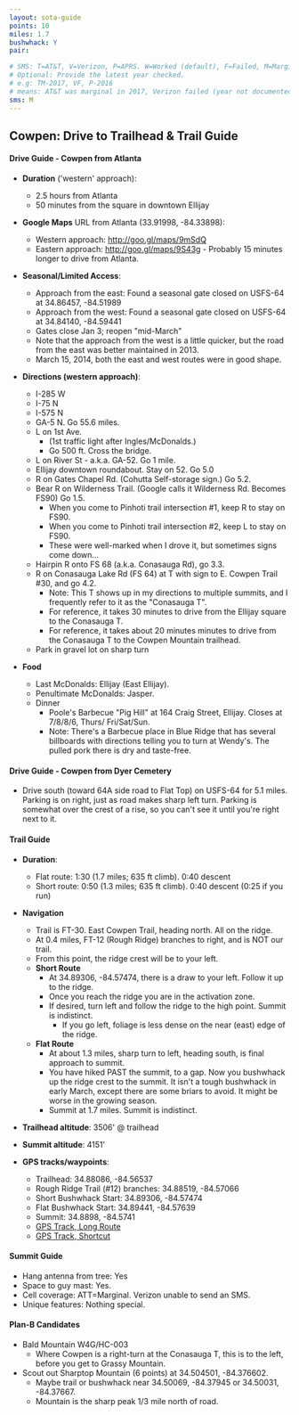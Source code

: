 ```yaml
---
layout: sota-guide
points: 10
miles: 1.7
bushwhack: Y
pair: 

# SMS: T=AT&T, V=Verizon, P=APRS. W=Worked (default), F=Failed, M=Marginal (some failed).
# Optional: Provide the latest year checked.
# e.g: TM-2017, VF, P-2016
# means: AT&T was marginal in 2017, Verizon failed (year not documented), APRS worked in 2016.
sms: M
---
```

Cowpen: Drive to Trailhead & Trail Guide
--------------------------------------------------------
#### Drive Guide - Cowpen from Atlanta

* **Duration** ('western' approach): 
    * 2.5 hours from Atlanta
    * 50 minutes from the square in downtown Ellijay
* **Google Maps** URL from Atlanta (33.91998, -84.33898): 
    * Western approach: http://goo.gl/maps/9mSdQ
    * Eastern approach: http://goo.gl/maps/9S43g - Probably 15 minutes longer to drive from Atlanta.
* **Seasonal/Limited Access**:
    * Approach from the east: Found a seasonal gate closed on USFS-64 at 34.86457, -84.51989
    * Approach from the west: Found a seasonal gate closed on USFS-64 at 34.84140, -84.59441
    * Gates close Jan 3; reopen "mid-March"
    * Note that the approach from the west is a little quicker, but the road from the east was  better maintained in 2013.
    * March 15, 2014, both the east and west routes were in good shape.

* **Directions (western approach)**:
    * I-285 W
    * I-75 N
    * I-575 N
    * GA-5 N.  Go 55.6 miles.
    * L on 1st Ave. 
        * (1st traffic light after Ingles/McDonalds.) 
        * Go 500 ft. Cross the bridge.
    * L on River St - a.k.a. GA-52. Go 1 mile.
    * Ellijay downtown roundabout. Stay on 52.  Go 5.0
    * R on Gates Chapel Rd.  (Cohutta Self-storage sign.)  Go 5.2.
    * Bear R on Wilderness Trail. (Google calls it Wilderness Rd. Becomes FS90) Go 1.5.
        * When you come to Pinhoti trail intersection #1, keep R to stay on FS90.
        * When you come to Pinhoti trail intersection #2, keep L to stay on FS90.
        * These were well-marked when I drove it, but sometimes signs come down...
    * Hairpin R onto FS 68 (a.k.a. Conasauga Rd), go 3.3.
    * R on Conasauga Lake Rd (FS 64) at T with sign to E. Cowpen Trail #30, and go 4.2.
        * Note: This T shows up in my directions to multiple summits, and I frequently refer to it as the "Conasauga T".  
        * For reference, it takes 30 minutes to drive from the Ellijay square to the Conasauga T.
        * For reference, it takes about 20 minutes minutes to drive from the Conasauga T to the Cowpen Mountain trailhead.
    * Park in gravel lot on sharp turn
* **Food**
    * Last McDonalds: Ellijay (East Ellijay). 
    * Penultimate McDonalds: Jasper.
    * Dinner
        * Poole's Barbecue "Pig Hill" at 164 Craig Street, Ellijay. Closes at 7/8/8/6, Thurs/        Fri/Sat/Sun.
        * Note: There's a Barbecue place in Blue Ridge that has several billboards with directions telling you to turn at Wendy's. The pulled pork there is dry and taste-free.

#### Drive Guide - Cowpen from Dyer Cemetery
* Drive south (toward 64A side road to Flat Top) on USFS-64 for 5.1 miles.  Parking is on right, just as road makes sharp left turn.  Parking is somewhat over the crest of a rise, so you can't see it until you're right next to it.

#### Trail Guide

* **Duration**: 
    * Flat route: 1:30  (1.7 miles; 635 ft climb). 0:40 descent
    * Short route: 0:50 (1.3 miles; 635 ft climb).  0:40 descent (0:25 if you run)
* **Navigation**
    * Trail is FT-30.  East Cowpen Trail, heading north.  All on the ridge.
    * At 0.4 miles, FT-12 (Rough Ridge) branches to right, and is NOT our trail.
    * From this point, the ridge crest will be to your left.
    * **Short Route**
        * At 34.89306, -84.57474, there is a draw to your left.  Follow it up to the ridge.
        * Once you reach the ridge you are in the activation zone.
        * If desired, turn left and follow the ridge to the high point.   Summit is indistinct. 
            * If you go left, foliage is less dense on the near (east) edge of the ridge.
    * **Flat Route**
        * At about 1.3 miles, sharp turn to left, heading south, is final approach to summit.
        * You have hiked PAST the summit, to a gap.  Now you bushwhack up the ridge crest to the summit.  It isn't a tough bushwhack in early March, except there are some briars to avoid.  It might be worse in the growing season.
        * Summit at 1.7 miles.  Summit is indistinct.

* **Trailhead altitude**: 3506' @ trailhead
* **Summit altitude**: 4151'
* **GPS tracks/waypoints**:
    * Trailhead: 34.88086, -84.56537
    * Rough Ridge Trail (#12) branches: 34.88519, -84.57066
    * Short Bushwhack Start: 34.89306, -84.57474
    * Flat Bushwhack Start: 34.89441, -84.57639
    * Summit: 34.8898, -84.5741
    * [GPS Track, Long Route](http://k4kpk.com/sites/k4kpk.com/files/Cowpen_Mtn_Ascent.GPX)
    * [GPS Track, Shortcut](http://k4kpk.com/sites/k4kpk.com/files/Cowpen%20Shortcut%20Route.GPX)

#### Summit Guide

* Hang antenna from tree: Yes
* Space to guy mast: Yes.
* Cell coverage: ATT=Marginal.  Verizon unable to send an SMS.
* Unique features: Nothing special.

#### Plan-B Candidates

* Bald Mountain W4G/HC-003
    * Where Cowpen is a right-turn at the Conasauga T, this is to the left, before you get to Grassy Mountain.
* Scout out Sharptop Mountain (6 points) at 34.504501, -84.376602. 
    * Maybe trail or bushwhack near 34.50069, -84.37945 or 34.50031, -84.37667.  
    * Mountain is the sharp peak 1/3 mile north of road.
